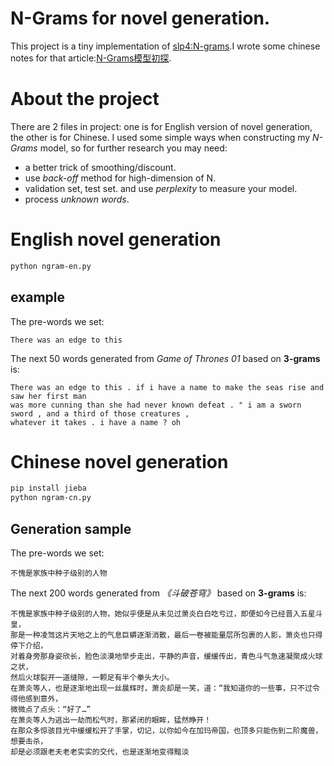 N-Grams for novel generation.
=============================
This project is a tiny implementation of [slp4:N-grams](https://lagunita.stanford.edu/c4x/Engineering/CS-224N/asset/slp4.pdf).I wrote some chinese notes for that article:[N-Grams模型初探](http://ringo.pub/2017/08/05/n-grams/).

# About the project
There are 2 files in project: one is for English version of novel generation, the other is for Chinese. I used some simple
ways when constructing my *N-Grams* model, so for further research you may need:
* a better trick of smoothing/discount.
* use *back-off* method for high-dimension of N.
* validation set, test set. and use *perplexity* to measure your model.
* process *unknown words*.

# English novel generation
```bash
python ngram-en.py
```
## example
The pre-words we set:
```
There was an edge to this
```

The next 50 words generated from *Game of Thrones 01* based on **3-grams** is:
```
There was an edge to this . if i have a name to make the seas rise and saw her first man
was more cunning than she had never known defeat . " i am a sworn sword , and a third of those creatures ,
whatever it takes . i have a name ? oh
```

# Chinese novel generation
```bash
pip install jieba
python ngram-cn.py
```
## Generation sample
The pre-words we set:
```
不愧是家族中种子级别的人物
```

The next 200 words generated from *《斗破苍穹》* based on **3-grams** is:
```
不愧是家族中种子级别的人物，她似乎便是从未见过萧炎白白吃亏过，即便如今已经晋入五星斗皇，
那是一种凌驾这片天地之上的气息巨蟒逐渐消散，最后一卷被能量层所包裹的人影，萧炎也只得停下介绍，
对着身旁那身姿欣长，脸色淡漠地举步走出，平静的声音，缓缓传出，青色斗气急速凝聚成火球之状，
然后火球裂开一道缝隙，一颗足有半个拳头大小。
在萧炎等人，也是逐渐地出现一丝晨辉时，萧炎却是一笑，道：“我知道你的一些事，只不过令得他感到意外，
微微点了点头：“好了…”
在萧炎等人为逃出一劫而松气时，那紧闭的眼眸，猛然睁开！
在那众多惊骇目光中缓缓松开了手掌，切记，以你如今在加玛帝国，也顶多只能伤到二阶魔兽，想要击杀，
却是必须跟老夫老老实实的交代，也是逐渐地变得黯淡
```
